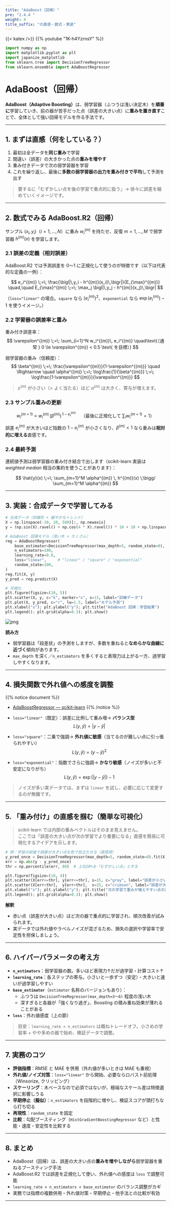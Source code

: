 ```yaml
---
title: "AdaBoost（回帰）"
pre: "2.4.4 "
weight: 4
title_suffix: "の直感・数式・実装"
---
```


{{< katex />}}
{{% youtube "1K-h4YzrnsY" %}}

```python
import numpy as np
import matplotlib.pyplot as plt
import japanize_matplotlib
from sklearn.tree import DecisionTreeRegressor
from sklearn.ensemble import AdaBoostRegressor
```

# AdaBoost（回帰）

<div class="pagetop-box">
  <p><b>AdaBoost（Adaptive Boosting）</b>は、弱学習器（ふつうは浅い決定木）を<b>順番に</b>学習していき、前の器が苦手だった点（誤差の大きい点）に<b>重みを置き直す</b>ことで、全体として強い回帰モデルを作る手法です。</p>
</div>

---

## 1. まずは直感（何をしている？）

1. 最初は全データを<b>同じ重み</b>で学習  
2. 間違い（誤差）の大きかった点の<b>重みを増やす</b>  
3. 重み付きデータで次の弱学習器を学習  
4. これを繰り返し、最後に<b>多数の弱学習器の出力を重み付きで平均</b>して予測を出す

> 要するに「むずかしい点を後の学習で重点的に扱う」→ 徐々に誤差を縮めていくイメージです。

---

## 2. 数式でみる AdaBoost.R2（回帰）

サンプル $(x_i, y_i)$（$i=1,\dots,N$）に重み $w_i^{(m)}$ を持たせ、反復 $m=1,\dots,M$ で弱学習器 $h^{(m)}(x)$ を学習します。

### 2.1 誤差の定義（相対誤差）
AdaBoost.R2 では予測誤差を 0〜1 に正規化して使うのが特徴です（以下は代表的な定義の一例）：

$$
e_i^{(m)} \;=\; \frac{\bigl|\,y_i - h^{(m)}(x_i)\,\bigr|}{E_{\max}^{(m)}}
\quad,\quad
E_{\max}^{(m)} \;=\; \max_j \bigl|\,y_j - h^{(m)}(x_j)\,\bigr|
$$

（`loss="linear"` の場合。`square` なら $(e_i^{(m)})^2$、`exponential` なら $\exp(e_i^{(m)})-1$ を使うイメージ。）

### 2.2 学習器の誤差率と重み
重み付き誤差率：
$$
\varepsilon^{(m)} \;=\; \sum_{i=1}^N w_i^{(m)}\, e_i^{(m)}
\quad\text{（通常 } 0 \le \varepsilon^{(m)} < 0.5 \text{ を目標）}
$$

弱学習器の重み（信頼度）：
$$
\beta^{(m)} \;=\; \frac{\varepsilon^{(m)}}{1-\varepsilon^{(m)}}
\quad \Rightarrow \quad
\alpha^{(m)} \;=\; \log\frac{1}{\beta^{(m)}} \;=\; \log\frac{1-\varepsilon^{(m)}}{\varepsilon^{(m)}}
$$

> $\varepsilon^{(m)}$ が小さい（= よく当たる）ほど $\alpha^{(m)}$ は大きく、寄与が増えます。

### 2.3 サンプル重みの更新
$$
w_i^{(m+1)} \;\propto\; w_i^{(m)} \, \bigl(\beta^{(m)}\bigr)^{\,1 - e_i^{(m)}}
\quad\text{（最後に正規化して } \sum_i w_i^{(m+1)}=1\text{）}
$$

誤差 $e_i^{(m)}$ が大きいほど指数の $1-e_i^{(m)}$ が小さくなり、$\beta^{(m)} < 1$ なら重みは<b>相対的に増える</b>直感です。

### 2.4 最終予測
連続値予測は弱学習器の重み付き結合で出します（scikit-learn 実装は <i>weighted median</i> 相当の集約を使うことがあります）：

$$
\hat{y}(x) \;=\; \sum_{m=1}^M \alpha^{(m)} \, h^{(m)}(x) \;\bigg/ \sum_{m=1}^M \alpha^{(m)}
$$

---

## 3. 実装：合成データで学習してみる

```python
# 合成データ（非線形 + 緩やかなトレンド）
X = np.linspace(-10, 10, 500)[:, np.newaxis]
y = (np.sin(X).ravel() + np.cos(4 * X).ravel()) * 10 + 10 + np.linspace(-2, 2, 500)

# AdaBoost 回帰モデル（浅い木 × たくさん）
reg = AdaBoostRegressor(
    base_estimator=DecisionTreeRegressor(max_depth=5, random_state=0),
    n_estimators=100,
    learning_rate=0.8,
    loss="linear",     # "linear" / "square" / "exponential"
    random_state=100,
)
reg.fit(X, y)
y_pred = reg.predict(X)

# 可視化
plt.figure(figsize=(10, 5))
plt.scatter(X, y, c="k", marker="x", s=15, label="訓練データ")
plt.plot(X, y_pred, c="r", lw=1.5, label="モデル予測")
plt.xlabel("x"); plt.ylabel("y"); plt.title("AdaBoost 回帰：学習結果")
plt.legend(); plt.grid(alpha=0.3); plt.show()
```

![png](/images/basic/ensemble/Adaboost_Regression_files/Adaboost_Regression_6_0.png)

**読み方**  
- 弱学習器は「段差状」の予測をしますが、多数を重ねると<b>なめらかな曲線に近づく</b>傾向があります。  
- `max_depth` を深く／`n_estimators` を多くすると表現力は上がる一方、過学習しやすくなります。

---

## 4. 損失関数で外れ値への感度を調整

{{% notice document %}}
- [AdaBoostRegressor — scikit-learn](https://scikit-learn.org/stable/modules/generated/sklearn.ensemble.AdaBoostRegressor.html)
{{% /notice %}}

- `loss="linear"`（既定）：誤差に比例して重み増→ **バランス型**  
  $$ L(y,\hat{y})=|y-\hat{y}| $$
- `loss="square"`：二乗で強調→ **外れ値に敏感**（当てるのが難しい点に引っ張られやすい）  
  $$ L(y,\hat{y})=(y-\hat{y})^2 $$
- `loss="exponential"`：指数でさらに強調→ **かなり敏感**（ノイズが多いと不安定になりがち）  
  $$ L(y,\hat{y})=\exp(|y-\hat{y}|)-1 $$

> ノイズが多い実データでは、まずは `linear` を試し、必要に応じて変更するのが無難です。

---

## 5. 「重み付け」の直感を掴む（簡単な可視化）

> scikit-learn では内部の重みベクトルはそのまま見えません。  
> ここでは「誤差の大きい点が次の学習でより重要になる」直感を簡易に可視化するアイデアを示します。

```python
# 例：学習の前後で誤差が大きい点を色で目立たせる（直感用）
y_pred_once = DecisionTreeRegressor(max_depth=5, random_state=0).fit(X, y).predict(X)
err = np.abs(y - y_pred_once)
thr = np.percentile(err, 80)  # 上位20%を「むずかしい点」とする

plt.figure(figsize=(10, 4))
plt.scatter(X[err<=thr], y[err<=thr], s=15, c="gray", label="誤差が小さい点")
plt.scatter(X[err>thr],  y[err>thr],  s=25, c="crimson", label="誤差が大きい点（重み↑）")
plt.xlabel("x"); plt.ylabel("y"); plt.title("次の学習で重みが増えやすい点の直感")
plt.legend(); plt.grid(alpha=0.3); plt.show()
```

**解釈**  
- 赤い点（誤差が大きい点）ほど次の器で重点的に学習され、順次改善が試みられます。  
- 実データでは外れ値やラベルノイズが混ざるため、損失の選択や学習率で安定性を担保しましょう。

---

## 6. ハイパーパラメータの考え方

- **`n_estimators`**：弱学習器の数。多いほど表現力↑だが過学習・計算コスト↑  
- **`learning_rate`**：各ステップの寄与。小さいと一歩ずつ（安定）・大きいと速いが過学習しやすい  
- **`base_estimator`**（`estimator` 名称のバージョンもあり）：  
  - ふつうは `DecisionTreeRegressor(max_depth=3〜6)` 程度の浅い木  
  - 深すぎると各器が「強くなり過ぎ」、Boosting の積み重ね効果が薄れることがある  
- **`loss`**：外れ値感度（上の節）

> 目安：`learning_rate × n_estimators` は概ねトレードオフ。小さめの学習率 + やや多めの器で始め、検証データで調整。

---

## 7. 実務のコツ

- **評価指標**：RMSE と MAE を併用（外れ値が多いときは MAE も重視）  
- **外れ値/ノイズ対策**：`loss="linear"` から開始、必要ならロバスト前処理（Winsorize, クリッピング）  
- **スケーリング**：木ベースなので必須ではないが、極端なスケール差は特徴選択に影響しうる  
- **早期停止（擬似）**：`n_estimators` を段階的に増やし、検証スコアが頭打ちなら打ち切る  
- **再現性**：`random_state` を固定  
- **比較**：勾配ブースティング（`HistGradientBoostingRegressor` など）と性能・速度・安定性を比較する

---

## 8. まとめ

- AdaBoost（回帰）は、誤差の大きい点の<b>重みを増やしながら</b>弱学習器を重ねるブースティング手法  
- AdaBoost.R2 では誤差を正規化して使い、外れ値への感度は `loss` で調整可能  
- `learning_rate × n_estimators × base_estimator` のバランス調整がカギ  
- 実務では指標の複数併用・外れ値対策・早期停止・他手法との比較が有効

---
